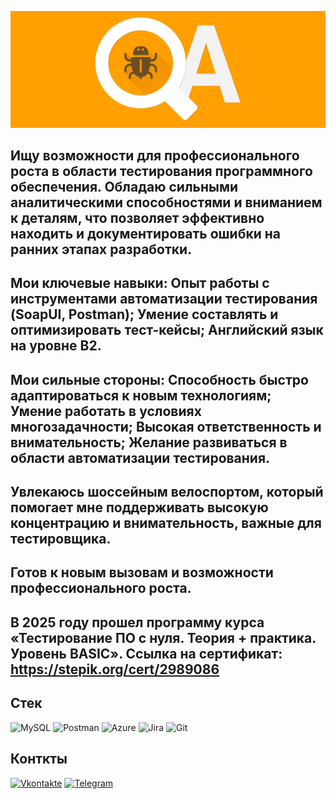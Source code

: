 ![Header](https://github.com/macsimkasuper-byte/macsimkasuper-byte/blob/main/assets/header.png)

## Ищу возможности для профессионального роста в области тестирования программного обеспечения. Обладаю сильными аналитическими способностями и вниманием к деталям, что позволяет эффективно находить и документировать ошибки на ранних этапах разработки.
## Мои ключевые навыки: Опыт работы с инструментами автоматизации тестирования (SoapUI, Postman); Умение составлять и оптимизировать тест-кейсы; Английский язык на уровне B2.
## Мои сильные стороны: Способность быстро адаптироваться к новым технологиям; Умение работать в условиях многозадачности; Высокая ответственность и внимательность; Желание развиваться в области автоматизации тестирования.
## Увлекаюсь шоссейным велоспортом, который помогает мне поддерживать высокую концентрацию и внимательность, важные для тестировщика.
## Готов к новым вызовам и возможности профессионального роста.
## В 2025 году прошел программу курса «Тестирование ПО с нуля. Теория + практика. Уровень BASIC». Ссылка на сертификат: https://stepik.org/cert/2989086

## Стек
![MySQL](https://img.shields.io/badge/mysql-4479A1.svg?style=for-the-badge&logo=mysql&logoColor=white)
![Postman](https://img.shields.io/badge/Postman-FF6C37?style=for-the-badge&logo=postman&logoColor=white)
![Azure](https://img.shields.io/badge/azure-%230072C6.svg?style=for-the-badge&logo=microsoftazure&logoColor=white)
![Jira](https://img.shields.io/badge/jira-%230A0FFF.svg?style=for-the-badge&logo=jira&logoColor=white) ![Git](https://img.shields.io/badge/git-%23F05033.svg?style=for-the-badge&logo=git&logoColor=white)

## Конткты
[![Vkontakte](https://img.shields.io/badge/VK-0077ff?style=for-the-bage&logo=VK&logoColor=white)](https://vk.com/mac_simka)
[![Telegram](https://img.shields.io/badge/Telegram-2CA5E0?style=for-the-badge&logo=telegram&logoColor=white)](https://t.me/macsimkasuper)